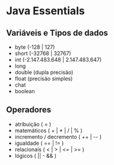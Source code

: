 # Java Essentials

## Variáveis e Tipos de dados

- byte (-128 | 127)
- short (-32768 | 32767)
- int (-2.147.483.648 | 2.147.483.647) 
- long
- double (dupla precisão)
- float (precisão simples)
- chat
- boolean

## Operadores

- atribuição ( = )
- matemáticos ( + | * | / | % )
- incremento / decremento ( ++ | -- )
- igualdade ( == | != )
- relacionais ( < | > | <= | >= )
- lógicos ( || - && )
